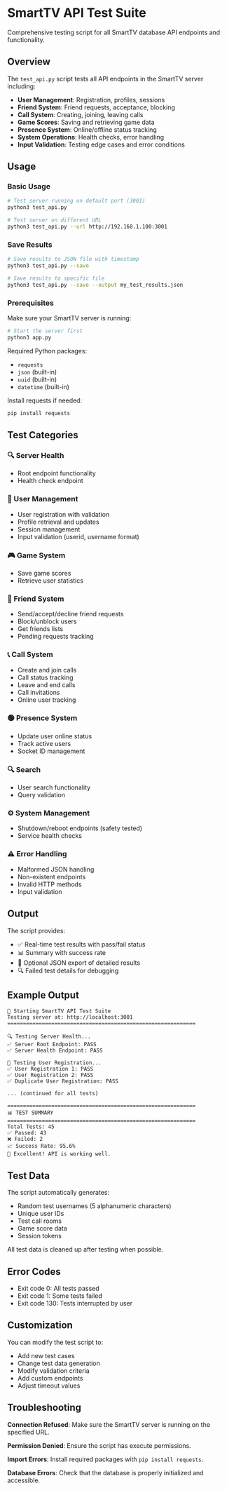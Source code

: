 # SmartTV API Test Suite

Comprehensive testing script for all SmartTV database API endpoints and functionality.

## Overview

The `test_api.py` script tests all API endpoints in the SmartTV server including:

- **User Management**: Registration, profiles, sessions
- **Friend System**: Friend requests, acceptance, blocking
- **Call System**: Creating, joining, leaving calls
- **Game Scores**: Saving and retrieving game data
- **Presence System**: Online/offline status tracking
- **System Operations**: Health checks, error handling
- **Input Validation**: Testing edge cases and error conditions

## Usage

### Basic Usage

```bash
# Test server running on default port (3001)
python3 test_api.py

# Test server on different URL
python3 test_api.py --url http://192.168.1.100:3001
```

### Save Results

```bash
# Save results to JSON file with timestamp
python3 test_api.py --save

# Save results to specific file
python3 test_api.py --save --output my_test_results.json
```

### Prerequisites

Make sure your SmartTV server is running:

```bash
# Start the server first
python3 app.py
```

Required Python packages:
- `requests`
- `json` (built-in)
- `uuid` (built-in)
- `datetime` (built-in)

Install requests if needed:
```bash
pip install requests
```

## Test Categories

### 🔍 Server Health
- Root endpoint functionality
- Health check endpoint

### 👤 User Management
- User registration with validation
- Profile retrieval and updates
- Session management
- Input validation (userid, username format)

### 🎮 Game System
- Save game scores
- Retrieve user statistics

### 👥 Friend System
- Send/accept/decline friend requests
- Block/unblock users
- Get friends lists
- Pending requests tracking

### 📞 Call System
- Create and join calls
- Call status tracking
- Leave and end calls
- Call invitations
- Online user tracking

### 🟢 Presence System
- Update user online status
- Track active users
- Socket ID management

### 🔍 Search
- User search functionality
- Query validation

### ⚙️ System Management
- Shutdown/reboot endpoints (safety tested)
- Service health checks

### ⚠️ Error Handling
- Malformed JSON handling
- Non-existent endpoints
- Invalid HTTP methods
- Input validation

## Output

The script provides:
- ✅ Real-time test results with pass/fail status
- 📊 Summary with success rate
- 📄 Optional JSON export of detailed results
- 🔍 Failed test details for debugging

## Example Output

```
🚀 Starting SmartTV API Test Suite
Testing server at: http://localhost:3001
============================================================

🔍 Testing Server Health...
✅ Server Root Endpoint: PASS
✅ Server Health Endpoint: PASS

👤 Testing User Registration...
✅ User Registration 1: PASS
✅ User Registration 2: PASS
✅ Duplicate User Registration: PASS

... (continued for all tests)

============================================================
📊 TEST SUMMARY
============================================================
Total Tests: 45
✅ Passed: 43
❌ Failed: 2
📈 Success Rate: 95.6%
🎉 Excellent! API is working well.
```

## Test Data

The script automatically generates:
- Random test usernames (5 alphanumeric characters)
- Unique user IDs
- Test call rooms
- Game score data
- Session tokens

All test data is cleaned up after testing when possible.

## Error Codes

- Exit code 0: All tests passed
- Exit code 1: Some tests failed
- Exit code 130: Tests interrupted by user

## Customization

You can modify the test script to:
- Add new test cases
- Change test data generation
- Modify validation criteria
- Add custom endpoints
- Adjust timeout values

## Troubleshooting

**Connection Refused**: Make sure the SmartTV server is running on the specified URL.

**Permission Denied**: Ensure the script has execute permissions.

**Import Errors**: Install required packages with `pip install requests`.

**Database Errors**: Check that the database is properly initialized and accessible.